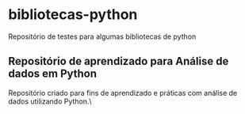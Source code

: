 # bibliotecas-python
Repositório de testes para algumas bibliotecas de python
## Repositório de aprendizado para Análise de dados em Python
Repositório criado para fins de aprendizado e práticas com análise de dados utilizando Python.\
